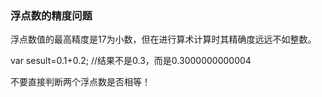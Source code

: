 ### 浮点数的精度问题

浮点数值的最高精度是17为小数，但在进行算术计算时其精确度远远不如整数。

var sesult=0.1+0.2;  //结果不是0.3，而是0.3000000000004

不要直接判断两个浮点数是否相等！
